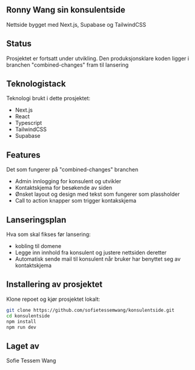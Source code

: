 ## Ronny Wang sin konsulentside

Nettside bygget med Next.js, Supabase og TailwindCSS

## Status

Prosjektet er fortsatt under utvikling. Den produksjonsklare koden ligger i branchen "combined-changes" fram til lansering

## Teknologistack

Teknologi brukt i dette prosjektet:

- Next.js
- React
- Typescript
- TailwindCSS
- Supabase

## Features

Det som fungerer på "combined-changes" branchen

- Admin innlogging for konsulent og utvikler
- Kontaktskjema for besøkende av siden
- Ønsket layout og design med tekst som fungerer som plassholder
- Call to action knapper som trigger kontakskjema

## Lanseringsplan

Hva som skal fikses før lansering:

- kobling til domene
- Legge inn innhold fra konsulent og justere nettsiden deretter
- Automatisk sende mail til konsulent når bruker har benyttet seg av kontaktskjema

## Installering av prosjektet

Klone repoet og kjør prosjektet lokalt:

```bash
git clone https://github.com/sofietessemwang/konsulentside.git
cd konsulentside
npm install
npm run dev
```

## Laget av

Sofie Tessem Wang
